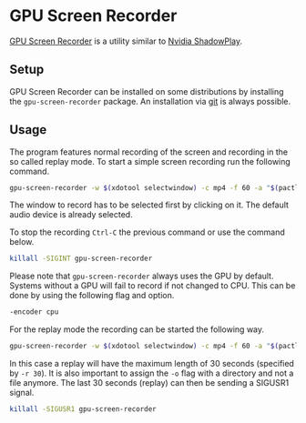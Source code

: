# GPU Screen Recorder

[GPU Screen Recorder](https://git.dec05eba.com/gpu-screen-recorder/about/) is a
utility similar to [Nvidia ShadowPlay](/wiki/nvidia.md#screen-capture).

## Setup

GPU Screen Recorder can be installed on some distributions by installing the
`gpu-screen-recorder` package.
An installation via [git](https://git.dec05eba.com/gpu-screen-recorder/about/)
is always possible.

## Usage

The program features normal recording of the screen and recording in the so
called replay mode.
To start a simple screen recording run the following command.

```sh
gpu-screen-recorder -w $(xdotool selectwindow) -c mp4 -f 60 -a "$(pactl get-default-sink).monitor" -o test_video.mp4`
```

The window to record has to be selected first by clicking on it.
The default audio device is already selected.

To stop the recording `Ctrl-C` the previous command or use the command below.

```sh
killall -SIGINT gpu-screen-recorder
```

Please note that `gpu-screen-recorder` always uses the GPU by default.
Systems without a GPU will fail to record if not changed to CPU.
This can be done by using the following flag and option.

```txt
-encoder cpu
```

For the replay mode the recording can be started the following way.

```sh
gpu-screen-recorder -w $(xdotool selectwindow) -c mp4 -f 60 -a "$(pactl get-default-sink).monitor" -r 30 -o .`
```

In this case a replay will have the maximum length of 30 seconds (specified by
`-r 30`).
It is also important to assign the `-o` flag with a directory and not a file
anymore.
The last 30 seconds (replay) can then be sending a SIGUSR1 signal.

```sh
killall -SIGUSR1 gpu-screen-recorder
```
